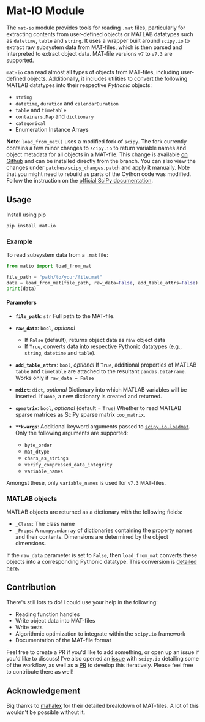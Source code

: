 # Mat-IO Module

The `mat-io` module provides tools for reading `.mat` files, particularly for extracting contents from user-defined objects or MATLAB datatypes such as `datetime`, `table` and `string`. It uses a wrapper built around `scipy.io` to extract raw subsystem data from MAT-files, which is then parsed and interpreted to extract object data. MAT-file versions `v7` to `v7.3` are supported.

`mat-io` can read almost all types of objects from MAT-files, including user-defined objects. Additionally, it includes utilities to convert the following MATLAB datatypes into their respective _Pythonic_ objects:

- `string`
- `datetime`, `duration` and `calendarDuration`
- `table` and `timetable`
- `containers.Map` and `dictionary`
- `categorical`
- Enumeration Instance Arrays

**Note**: `load_from_mat()` uses a modified fork of `scipy`. The fork currently contains a few minor changes to `scipy.io` to return variable names and object metadata for all objects in a MAT-file. This change is available [on Github](https://github.com/foreverallama/scipy/tree/readmat-scipy) and can be installed directly from the branch. You can also view the changes under `patches/scipy_changes.patch` and apply it manually. Note that you might need to rebuild as parts of the Cython code was modified. Follow the instruction on the [official SciPy documentation](https://scipy.github.io/devdocs/building/index.html#building-from-source).

## Usage

Install using pip

```bash
pip install mat-io
```

### Example

To read subsystem data from a `.mat` file:

```python
from matio import load_from_mat

file_path = "path/to/your/file.mat"
data = load_from_mat(file_path, raw_data=False, add_table_attrs=False)
print(data)
```

#### Parameters

- **`file_path`**: `str`
  Full path to the MAT-file.

- **`raw_data`**: `bool`, *optional*
  - If `False` (default), returns object data as raw object data
  - If `True`, converts data into respective Pythonic datatypes (e.g., `string`, `datetime` and `table`).

- **`add_table_attrs`**: `bool`, *optional*
  If `True`, additional properties of MATLAB `table` and `timetable` are attached to the resultant `pandas.DataFrame`. Works only if `raw_data = False`

- **`mdict`**: `dict`, *optional*
  Dictionary into which MATLAB variables will be inserted. If `None`, a new dictionary is created and returned.

- **`spmatrix`**: `bool`, *optional* (default = `True`)
  Whether to read MATLAB sparse matrices as SciPy sparse matrix `coo_matrix`.

- **`**kwargs`**:
  Additional keyword arguments passed to [`scipy.io.loadmat`](https://docs.scipy.org/doc/scipy/reference/generated/scipy.io.loadmat.html). Only the following arguments are supported:
  - `byte_order`
  - `mat_dtype`
  - `chars_as_strings`
  - `verify_compressed_data_integrity`
  - `variable_names`

Amongst these, only `variable_names` is used for `v7.3` MAT-files.

### MATLAB objects

MATLAB objects are returned as a dictionary with the following fields:

- `_Class`: The class name
- `_Props`: A `numpy.ndarray` of dictionaries containing the property names and their contents. Dimensions are determined by the object dimensions.

If the `raw_data` parameter is set to `False`, then `load_from_mat` converts these objects into a corresponding Pythonic datatype. This conversion is [detailed here](https://github.com/foreverallama/matio/tree/main/docs).

## Contribution

There's still lots to do! I could use your help in the following:

- Reading function handles
- Write object data into MAT-files
- Write tests
- Algorithmic optimization to integrate within the `scipy.io` framework
- Documentation of the MAT-file format

Feel free to create a PR if you'd like to add something, or open up an issue if you'd like to discuss! I've also opened an [issue](https://github.com/scipy/scipy/issues/22736) with `scipy.io` detailing some of the workflow, as well as a [PR](https://github.com/scipy/scipy/pull/22847) to develop this iteratively. Please feel free to contribute there as well!

## Acknowledgement

Big thanks to [mahalex](https://github.com/mahalex/MatFileHandler) for their detailed breakdown of MAT-files. A lot of this wouldn't be possible without it.
